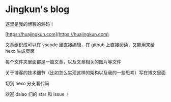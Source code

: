 # Jingkun's blog

这里是我的博客的源码！

[https://huajingkun.com](https://huajingkun.com)

文章组织成可以在 vscode 里直接编辑，在 github 上直接阅读，又能用来给 hexo 生成页面

每个文件夹里面都是一篇文章，以及文章相关的图片等文件

关于博客的技术细节（比如怎么实现这样的架构以及我的一些思考）写在博文里面

切到 hexo 分支看代码

欢迎 dalao 们的 star 和 issue ！

